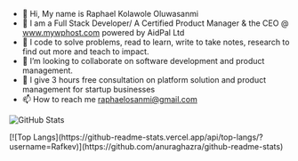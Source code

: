 - 👋 Hi, My name is Raphael Kolawole Oluwasanmi 
- 🌱 I am a Full Stack Developer/ A Certified Product Manager & the CEO @ www.mywphost.com powered by AidPal Ltd 
- 👀 I code to solve problems, read to learn, write to take notes, research to find out more and teach to impact.
- 💞️ I’m looking to collaborate on software development and product management.
- 👋 I give 3 hours free consultation on platform solution and product management for startup businesses
- 📫 How to reach me raphaelosanmi@gmail.com

![GitHub Stats](https://github-readme-stats.vercel.app/api?username=Rafkev&theme=radical)
</p>
[![Top Langs](https://github-readme-stats.vercel.app/api/top-langs/?username=Rafkev)](https://github.com/anuraghazra/github-readme-stats)





<!---
Rafkev/Rafkev is a ✨ special ✨ repository because its `README.md` (this file) appears on your GitHub profile.
You can click the Preview link to take a look at your changes.
--->

